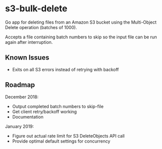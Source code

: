 # s3-bulk-delete

Go app for deleting files from an Amazon S3 bucket using the Multi-Object Delete operation (batches of 1000).

Accepts a file containing batch numbers to skip so the input file can be run again after interruption.

## Known Issues

* Exits on all S3 errors instead of retrying with backoff

## Roadmap

December 2018:

* Output completed batch numbers to skip-file
* Get client retry/backoff working
* Documentation

January 2019:

* Figure out actual rate limit for S3 DeleteObjects API call
* Provide optimal default settings for concurrency
